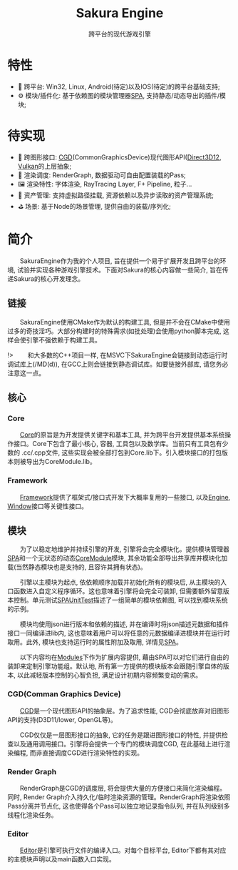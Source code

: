 <!--
 * @This File is Part of Sakura by SaeruHikari: 
 * @Description: Copyright SaeruHikari
 * @Version: 0.1.0
 * @Autor: SaeruHikari
 * @Date: 2020-03-01 20:09:10
 * @LastEditors: Please set LastEditors
 * @LastEditTime: 2020-03-04 11:48:27
 -->
<h1 align="center">Sakura Engine</h1>
<div align="center">
跨平台的现代游戏引擎
</div>

# 特性
- 🌉 跨平台: Win32, Linux, Android(待定)以及IOS(待定)的跨平台基础支持;
- ⚙️ 模块/插件化: 基于依赖图的模块管理器[SPA](DevTools/SPA/SakuraPackageAdminister.md), 支持静态/动态导出的插件/模块;

# 待实现
- 🧰 跨图形接口: [CGD](Modules/CGD/CGD.md)(CommonGraphicsDevice)现代图形API([Direct3D12](Modules/CGD/CGD_Direct3D12.md), [Vulkan](Modules/CGD/CGD_Vulkan.md)的上层抽象;
- 🎨 渲染调度: RenderGraph, 数据驱动可自由配置装载的Pass;
- 🖼️ 渲染特性: 字体渲染, RayTracing Layer, F+ Pipeline, 粒子...
- 📂 资产管理: 支持虚拟路径挂载, 资源依赖以及异步读取的资产管理系统;
- ⛳ 场景: 基于Node的场景管理, 提供自由的装载/序列化;


# 简介
&emsp;&emsp;SakuraEngine作为我的个人项目, 旨在提供一个易于扩展开发且跨平台的环境, 试验并实现各种游戏引擎技术。下面对Sakura的核心内容做一些简介, 旨在传递Sakura的核心开发理念。

## 链接
&emsp;&emsp;SakuraEngine使用CMake作为默认的构建工具, 但是并不会在CMake中使用过多的奇技淫巧。大部分构建时的特殊需求(如批处理)会使用python脚本完成, 这样会使引擎不强依赖于构建工具。

!> &emsp;&emsp;和大多数的C++项目一样, 在MSVC下SakuraEngine会链接到动态运行时调试库上(/MD(d)), 在GCC上则会链接到静态调试库。如要链接外部库, 请您务必注意这一点。

## 核心
### Core
&emsp;&emsp;[Core](StaticBuilds/Core/Core.md)的原旨是为开发提供关键字和基本工具, 并为跨平台开发提供基本系统操作接口。Core下包含了最小核心, 容器, 工具包以及数学库。当前只有工具包有少数的 .cc/.cpp文件, 这些实现会被全部打包到Core.lib下。引入模块接口的打包版本则被导出为CoreModule.lib。

### Framework
&emsp;&emsp;[Framework](https://github.com/SaeruHikari/SakuraEngine/tree/master/SakuraEngine/Framework)提供了框架式/接口式开发下大概率复用的一些接口, 以及[Engine](https://github.com/SaeruHikari/SakuraEngine/blob/master/SakuraEngine/Framework/Application/SEngine.h), [Window](https://github.com/SaeruHikari/SakuraEngine/blob/master/SakuraEngine/Framework/Application/SWindow.h)接口等关键性接口。

## 模块
&emsp;&emsp;为了以稳定地维护并持续引擎的开发, 引擎将会完全模块化。提供模块管理器[SPA](DevTools/SPA/SakuraPackageAdminister.md)和一个无状态的动态[CoreModule](SakuraEngine/Core)模块, 其余功能全部导出共享库并模块化加载(当然静态模块也是支持的, 且容许其拥有状态)。

&emsp;&emsp;引擎以主模块为起点, 依依赖顺序加载并初始化所有的模块后, 从主模块的入口函数进入自定义程序循环。这也意味着引擎将会完全可装卸, 但需要额外留意版本控制。单元测试[SPAUnitTest](https://github.com/SaeruHikari/SakuraEngine/tree/master/SPAUnitTest)描述了一组简单的模块依赖图, 可以找到模块系统的示例。

&emsp;&emsp;模块均使用json进行版本和依赖的描述, 并在编译时将json描述元数据和插件接口一同编译进lib内, 这也意味着用户可以将任意的元数据编译进模块并在运行时取用。此外, 模块也支持运行时的属性附加及取用, 详情见[SPA](DevTools/SPA/SakuraPackageAdminister.md)。

&emsp;&emsp;以下内容均在[Modules](/Modules)下作为扩展内容提供, 藉由SPA可以对它们进行自由的装卸来定制引擎功能组。默认地, 所有第一方提供的模块版本会跟随引擎自体的版本, 以此减轻版本控制的心智负担, 满足设计初期内容频繁变动的需求。

### CGD(Comman Graphics Device)
&emsp;&emsp;[CGD](Modules/CGD/CGD.md)是一个现代图形API的抽象层。为了追求性能, CGD会彻底放弃对旧图形API的支持(D3D11/lower, OpenGL等)。

&emsp;&emsp;CGD仅仅是一层图形接口的抽象, 它的任务是跟进图形接口的特性, 并提供检查以及通用调用接口。引擎将会提供一个专门的模块调度CGD, 在此基础上进行渲染编程, 而非直接调度CGD进行渲染特性的实现。

### Render Graph
&emsp;&emsp;RenderGraph是CGD的调度层, 将会提供大量的方便接口来简化渲染编程。同时, Render Graph介入持久化/临时渲染资源的管理。RenderGraph将渲染依照Pass分离并节点化, 这也使得各个Pass可以独立地记录指令队列, 并在队列级别多线程化渲染任务。

### Editor
&emsp;&emsp;[Editor](Modules/Editor/Editor.md)是引擎可执行文件的编译入口。对每个目标平台, Editor下都有其对应的主模块声明以及main函数入口实现。

